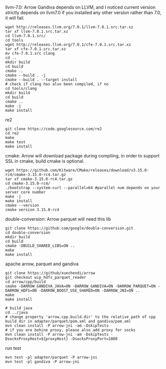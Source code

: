 llvm-7.0: 
Arrow Gandiva depends on LLVM, and I noticed current version strictly depends on llvm7.0 if you installed any other version rather than 7.0, it will fail.
``` shell
wget http://releases.llvm.org/7.0.1/llvm-7.0.1.src.tar.xz
tar xf llvm-7.0.1.src.tar.xz
cd llvm-7.0.1.src/
cd tools
wget http://releases.llvm.org/7.0.1/cfe-7.0.1.src.tar.xz
tar xf cfe-7.0.1.src.tar.xz
mv cfe-7.0.1.src clang
cd ..
mkdir build
cd build
cmake ..
cmake --build . -j
cmake --build . --target install
# check if clang has also been compiled, if no
cd tools/clang
mkdir build
cd build
cmake ..
make -j
make install
```

re2
``` shell
git clone https://code.googlesource.com/re2
cd re2
make
make test
make install
```

cmake: 
Arrow will download package during compiling, in order to support SSL in cmake, build cmake is optional.
``` shell
wget https://github.com/Kitware/CMake/releases/download/v3.15.0-rc4/cmake-3.15.0-rc4.tar.gz
tar xf cmake-3.15.0-rc4.tar.gz
cd cmake-3.15.0-rc4/
./bootstrap --system-curl --parallel=64 #parallel num depends on your server core number
make -j
make install
cmake --version
cmake version 3.15.0-rc4
```

double-conversion:
Arrow parquet will need this lib
``` shell
git clone https://github.com/google/double-conversion.git
cd double-conversion
mkdir build
cd build
cmake -DBUILD_SHARED_LIBS=ON ..
make
make install
```

apache arrow, parquet and gandiva
``` shell
git clone https://github/xuechendi/arrow
git checkout wip_hdfs_parquet_reader
cd arrow/cpp/build
cmake -DARROW_GANDIVA_JAVA=ON -DARROW_GANDIVA=ON -DARROW_PARQUET=ON -DARROW_HDFS=ON -DARROW_BOOST_USE_SHARED=ON -DARROW_JNI=ON ..
make
make install

# build java
cd ../java
# change property 'arrow.cpp.build.dir' to the relative path of cpp build dir in adapter/parquet/pom.xml and gandiva/pom.xml
mvn clean install -P arrow-jni -am -DskipTests
# if you are behine proxy, please also add proxy for socks
mvn clean install -P arrow-jni -am -DskipTests -DsocksProxyHost=${proxyHost} -DsocksProxyPort=1080 
```

run test
``` shell
mvn test -pl adapter/parquet -P arrow-jni
mvn test -pl gandiva -P arrow-jni
```
